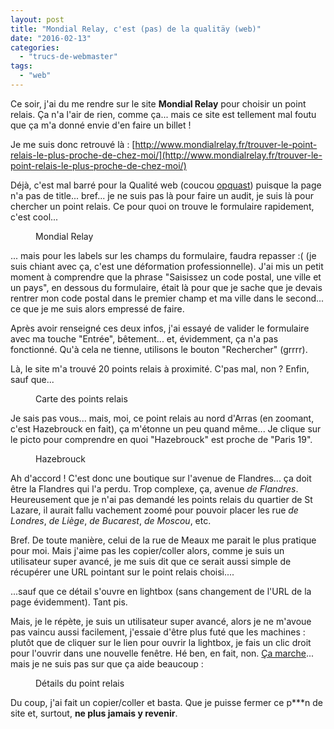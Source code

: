 ```yaml
---
layout: post
title: "Mondial Relay, c'est (pas) de la qualitäy (web)"
date: "2016-02-13"
categories: 
  - "trucs-de-webmaster"
tags:
  - "web"
---
```


Ce soir, j'ai du me rendre sur le site **Mondial Relay** pour choisir un point relais. Ça n'a l'air de rien, comme ça... mais ce site est tellement mal foutu que ça m'a donné envie d'en faire un billet !

Je me suis donc retrouvé là : [http://www.mondialrelay.fr/trouver-le-point-relais-le-plus-proche-de-chez-moi/](http://www.mondialrelay.fr/trouver-le-point-relais-le-plus-proche-de-chez-moi/)

Déjà, c'est mal barré pour la Qualité web (coucou [opquast](http://opquast.com/fr/)) puisque la page n'a pas de title... bref... je ne suis pas là pour faire un audit, je suis là pour chercher un point relais. Ce pour quoi on trouve le formulaire rapidement, c'est cool...

<figure style="width:1030px">
	<img src="/images/2016/02/Capture-décran-2016-02-13-22.38.23.png" alt="">
	<figcaption>Mondial Relay</figcaption>
</figure>

... mais pour les labels sur les champs du formulaire, faudra repasser :( (je suis chiant avec ça, c'est une déformation professionnelle). J'ai mis un petit moment à comprendre que la phrase "Saisissez un code postal, une ville et un pays", en dessous du formulaire, était là pour que je sache que je devais rentrer mon code postal dans le premier champ et ma ville dans le second... ce que je me suis alors empressé de faire.

Après avoir renseigné ces deux infos, j'ai essayé de valider le formulaire avec ma touche "Entrée", bêtement... et, évidemment, ça n'a pas fonctionné. Qu'à cela ne tienne, utilisons le bouton "Rechercher" (grrrr).

Là, le site m'a trouvé 20 points relais à proximité. C'pas mal, non ? Enfin, sauf que...

<figure style="width:650px">
	<img src="/images/2016/02/Capture-décran-2016-02-13-22.43.26.png" alt="">
	<figcaption>Carte des points relais</figcaption>
</figure>

Je sais pas vous... mais, moi, ce point relais au nord d'Arras (en zoomant, c'est Hazebrouck en fait), ça m'étonne un peu quand même... Je clique sur le picto pour comprendre en quoi "Hazebrouck" est proche de "Paris 19".

<figure style="width:1030px">
	<img src="/images/2016/02/Capture-décran-2016-02-13-22.46.06.png" alt="">
	<figcaption>Hazebrouck</figcaption>
</figure>

Ah d'accord ! C'est donc une boutique sur l'avenue de Flandres... ça doit être la Flandres qui l'a perdu. Trop complexe, ça, avenue _de Flandres_. Heureusement que je n'ai pas demandé les points relais du quartier de St Lazare, il aurait fallu vachement zoomé pour pouvoir placer les rue _de Londres_, _de Liège_, _de Bucarest_, _de Moscou_, etc.

Bref. De toute manière, celui de la rue de Meaux me parait le plus pratique pour moi. Mais j'aime pas les copier/coller alors, comme je suis un utilisateur super avancé, je me suis dit que ce serait aussi simple de récupérer une URL pointant sur le point relais choisi....

...sauf que ce détail s'ouvre en lightbox (sans changement de l'URL de la page évidemment). Tant pis.

Mais, je le répète, je suis un utilisateur super avancé, alors je ne m'avoue pas vaincu aussi facilement, j'essaie d'être plus futé que les machines : plutôt que de cliquer sur le lien pour ouvrir la lightbox, je fais un clic droit pour l'ouvrir dans une nouvelle fenêtre. Hé ben, en fait, non. [Ça marche](http://www.mondialrelay.fr/_mvc/fr-FR/PointCollecteLivraison/DetailJson?codePays=FR&numero=15881)... mais je ne suis pas sur que ça aide beaucoup :

<figure style="width:1030px">
	<img src="/images/2016/02/Capture-décran-2016-02-13-22.54.46.png" alt="">
	<figcaption>Détails du point relais</figcaption>
</figure>

Du coup, j'ai fait un copier/coller et basta. Que je puisse fermer ce p\*\*\*n de site et, surtout, **ne plus jamais y revenir**.
